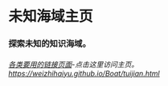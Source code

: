# 未知海域主页
### 探索未知的知识海域。
######  [各类要用的链接页面](https://weizhihaiyu.github.io/Boat/tuijian.html)-点击这里访问主页。https://weizhihaiyu.github.io/Boat/tuijian.html
